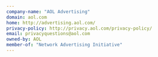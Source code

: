 ```yaml
---
company-name: "AOL Advertising"
domain: aol.com
home: http://advertising.aol.com/
privacy-policy: http://privacy.aol.com/privacy-policy/
email: privacyquestions@aol.com
owned-by: AOL
member-of: "Network Advertising Initiative"
---
```




